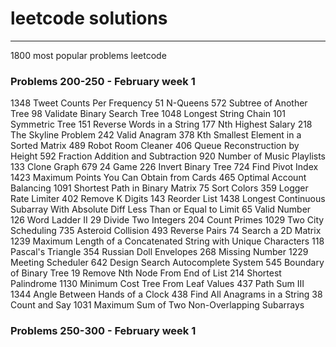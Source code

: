 # leetcode solutions
---
1800 most popular problems leetcode

### Problems 200-250 - February week 1
1348	Tweet Counts Per Frequency
51	N-Queens
572	Subtree of Another Tree
98	Validate Binary Search Tree
1048	Longest String Chain
101	Symmetric Tree
151	Reverse Words in a String
177	Nth Highest Salary
218	The Skyline Problem
242	Valid Anagram
378	Kth Smallest Element in a Sorted Matrix
489	Robot Room Cleaner
406	Queue Reconstruction by Height
592	Fraction Addition and Subtraction
920	Number of Music Playlists
133	Clone Graph
679	24 Game
226	Invert Binary Tree
724	Find Pivot Index
1423	Maximum Points You Can Obtain from Cards
465	Optimal Account Balancing
1091	Shortest Path in Binary Matrix
75	Sort Colors
359	Logger Rate Limiter
402	Remove K Digits
143	Reorder List
1438	Longest Continuous Subarray With Absolute Diff Less Than or Equal to Limit
65	Valid Number
126	Word Ladder II
29	Divide Two Integers
204	Count Primes
1029	Two City Scheduling
735	Asteroid Collision
493	Reverse Pairs
74	Search a 2D Matrix
1239	Maximum Length of a Concatenated String with Unique Characters
118	Pascal's Triangle
354	Russian Doll Envelopes
268	Missing Number
1229	Meeting Scheduler
642	Design Search Autocomplete System
545	Boundary of Binary Tree
19	Remove Nth Node From End of List
214	Shortest Palindrome
1130	Minimum Cost Tree From Leaf Values
437	Path Sum III
1344	Angle Between Hands of a Clock
438	Find All Anagrams in a String
38	Count and Say
1031	Maximum Sum of Two Non-Overlapping Subarrays

### Problems 250-300 - February week 1







